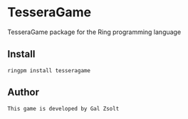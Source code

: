 # TesseraGame

TesseraGame package for the Ring programming language

## Install
	
	ringpm install tesseragame

## Author
	
	This game is developed by Gal Zsolt